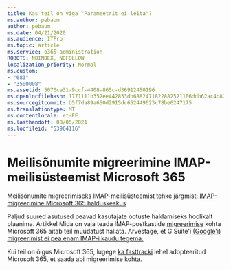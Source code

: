 ```yaml
---
title: Kas teil on viga "Parameetrit ei leita"?
ms.author: pebaum
author: pebaum
ms.date: 04/21/2020
ms.audience: ITPro
ms.topic: article
ms.service: o365-administration
ROBOTS: NOINDEX, NOFOLLOW
localization_priority: Normal
ms.custom:
- "683"
- "3500008"
ms.assetid: 5070ca31-9ccf-4408-865c-d36912450196
ms.openlocfilehash: 1771111b352ee442853db6882471822882521106ddb62ac4b82a2791a989e732
ms.sourcegitcommit: b5f7da89a650d2915dc652449623c78be6247175
ms.translationtype: MT
ms.contentlocale: et-EE
ms.lasthandoff: 08/05/2021
ms.locfileid: "53964116"
---
```

# <a name="migrating-email-from-imap-email-system-to-microsoft-365"></a>Meilisõnumite migreerimine IMAP-meilisüsteemist Microsoft 365

Meilisõnumite migreerimiseks IMAP-meilisüsteemist tehke järgmist: [IMAP-migreerimine Microsoft 365 halduskeskus](https://docs.microsoft.com/Exchange/mailbox-migration/migrating-imap-mailboxes/imap-migration-in-the-admin-center)
  
Paljud suured asutused peavad kasutajate ootuste haldamiseks hoolikalt plaanima. Artikkel Mida on vaja teada IMAP-postkastide [migreerimise](https://docs.microsoft.com/Exchange/mailbox-migration/migrating-imap-mailboxes/migrating-imap-mailboxes) kohta Microsoft 365 aitab teil muudatust hallata. Arvestage, et G Suite'i [(Google'i) migreerimist ei pea enam IMAP-i kaudu tegema.](https://docs.microsoft.com/Exchange/mailbox-migration/perform-g-suite-migration)

Kui teil on õigus Microsoft 365, lugege [ka fasttracki](https://www.microsoft.com/fasttrack/microsoft-365/office-365) lehel adopteeritud Microsoft 365, et saada abi migreerimise kohta.
  
